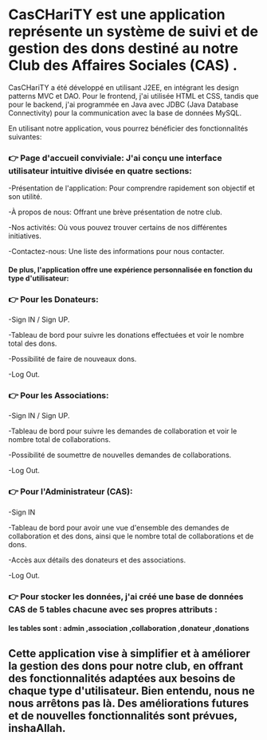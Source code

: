 # CasCHariTY est une application représente un système de suivi et de gestion des dons destiné au notre Club des Affaires Sociales (CAS) .

CasCHariTY a été développé en utilisant J2EE, en intégrant les design patterns MVC et DAO. Pour le frontend, j'ai utilisée HTML et CSS, tandis que pour le backend, j'ai programmée en Java avec JDBC (Java Database Connectivity) pour la communication avec la base de données MySQL.

En utilisant notre application, vous pourrez bénéficier des fonctionnalités suivantes:

### 👉 Page d'accueil conviviale: J'ai conçu une interface utilisateur intuitive divisée en quatre sections:
-Présentation de l'application: Pour comprendre rapidement son objectif et son utilité.

-À propos de nous: Offrant une brève présentation de notre club.

-Nos activités: Où vous pouvez trouver certains de nos différentes initiatives.

-Contactez-nous: Une liste des informations pour nous contacter.


#### De plus, l'application offre une expérience personnalisée en fonction du type d'utilisateur:

### 👉 Pour les Donateurs:
-Sign IN / Sign UP.

-Tableau de bord pour suivre les donations effectuées et voir le nombre total des dons.

-Possibilité de faire de nouveaux dons.

-Log Out.

### 👉 Pour les Associations:
-Sign IN / Sign UP.

-Tableau de bord pour suivre les demandes de collaboration et voir le nombre total de collaborations.

-Possibilité de soumettre de nouvelles demandes de collaborations.

-Log Out.

### 👉 Pour l'Administrateur (CAS):
-Sign IN

-Tableau de bord pour avoir une vue d'ensemble des demandes de collaboration et des dons, ainsi que le nombre total de collaborations et de dons.

-Accès aux détails des donateurs et des associations.

-Log Out.

### 👉 Pour stocker les données, j'ai créé une base de données CAS de 5 tables chacune avec ses propres attributs : 
#### les tables sont : admin  ,association  ,collaboration  ,donateur  ,donations   


## Cette application vise à simplifier et à améliorer la gestion des dons pour notre club, en offrant des fonctionnalités adaptées aux besoins de chaque type d'utilisateur. Bien entendu, nous ne nous arrêtons pas là. Des améliorations futures et de nouvelles fonctionnalités sont prévues, inshaAllah.
